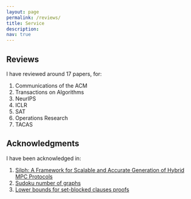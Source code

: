 ```yaml
---
layout: page
permalink: /reviews/
title: Service
description:
nav: true
---
```

## Reviews 

I have reviewed around 17 papers, for:

1. Communications of the ACM 
2. Transactions on Algorithms
3. NeurIPS
4. ICLR
5. SAT
6. Operations Research
7. TACAS 

## Acknowledgments

I have been acknowledged in:

1. [Silph: A Framework for Scalable and Accurate Generation of
Hybrid MPC Protocols](https://eprint.iacr.org/2023/060.pdf)
2. [Sudoku number of graphs](https://www.tandfonline.com/doi/full/10.1080/09728600.2023.2218917)
3. [Lower bounds for set-blocked clauses proofs](https://arxiv.org/abs/2401.11266v1)
